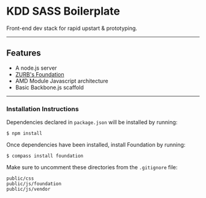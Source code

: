 # KDD SASS Boilerplate
Front-end dev stack for rapid upstart & prototyping.
* * *

## Features
  + A node.js server
  + [ZURB's Foundation](http://foundation.zurb.com)
  + AMD Module Javascript architecture
  + Basic Backbone.js scaffold

- - -


### Installation Instructions
Dependencies declared in <code>package.json</code> will be installed by running:

    $ npm install

Once dependencies have been installed, install Foundation by running:

    $ compass install foundation
    
Make sure to uncomment these directories from the `.gitignore` file:
    
    public/css
    public/js/foundation
    public/js/vendor